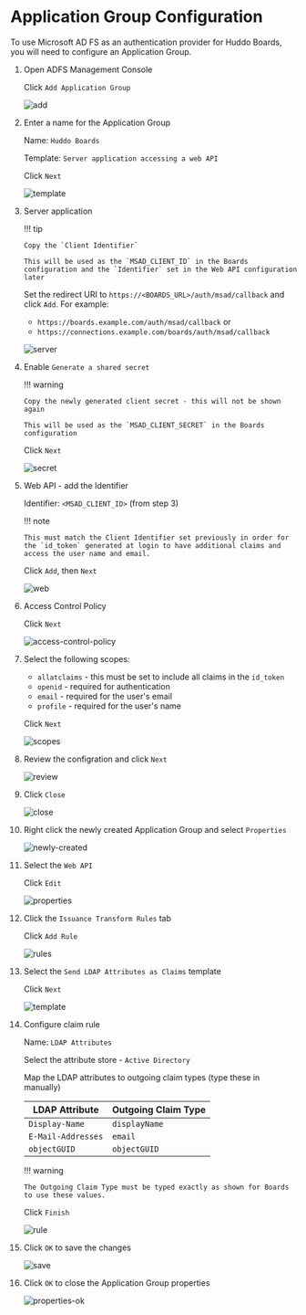 # Application Group Configuration

To use Microsoft AD FS as an authentication provider for Huddo Boards, you will need to configure an Application Group.

1.  Open ADFS Management Console

    Click `Add Application Group`

    ![add](./add.png)

1.  Enter a name for the Application Group

    Name: `Huddo Boards`

    Template: `Server application accessing a web API`

    Click `Next`

    ![template](./template.png)

1.  Server application

    !!! tip

        Copy the `Client Identifier`

        This will be used as the `MSAD_CLIENT_ID` in the Boards configuration and the `Identifier` set in the Web API configuration later

    Set the redirect URI to `https://<BOARDS_URL>/auth/msad/callback` and click `Add`. For example:

    -   `https://boards.example.com/auth/msad/callback` or
    -   `https://connections.example.com/boards/auth/msad/callback`

    ![server](./server.png)

1.  Enable `Generate a shared secret`

    !!! warning

        Copy the newly generated client secret - this will not be shown again

        This will be used as the `MSAD_CLIENT_SECRET` in the Boards configuration

    Click `Next`

    ![secret](./secret.png)

1.  Web API - add the Identifier

    Identifier: `<MSAD_CLIENT_ID>` (from step 3)

    !!! note

        This must match the Client Identifier set previously in order for the `id_token` generated at login to have additional claims and access the user name and email.

    Click `Add`, then `Next`

    ![web](./web.png)

1.  Access Control Policy

    Click `Next`

    ![access-control-policy](./access-control-policy.png)

1.  Select the following scopes:

    -   `allatclaims` - this must be set to include all claims in the `id_token`
    -   `openid` - required for authentication
    -   `email` - required for the user's email
    -   `profile` - required for the user's name

    Click `Next`

    ![scopes](./scopes.png)

1.  Review the configration and click `Next`

    ![review](./review.png)

1.  Click `Close`

    ![close](./close.png)

1.  Right click the newly created Application Group and select `Properties`

    ![newly-created](./newly-created.png)

1.  Select the `Web API`

    Click `Edit`

    ![properties](./properties.png)

1.  Click the `Issuance Transform Rules` tab

    Click `Add Rule`

    ![rules](./claim-rules.png)

1.  Select the `Send LDAP Attributes as Claims` template

    Click `Next`

    ![template](./claim-template.png)

1.  Configure claim rule

    Name: `LDAP Attributes`

    Select the attribute store - `Active Directory`

    Map the LDAP attributes to outgoing claim types (type these in manually)

    | LDAP Attribute     | Outgoing Claim Type |
    | ------------------ | ------------------- |
    | `Display-Name`     | `displayName`       |
    | `E-Mail-Addresses` | `email`             |
    | `objectGUID`       | `objectGUID`        |

    !!! warning

        The Outgoing Claim Type must be typed exactly as shown for Boards to use these values.

    Click `Finish`

    ![rule](./claim-rule-ldap.png)

1.  Click `OK` to save the changes

    ![save](./claim-ok.png)

1.  Click `OK` to close the Application Group properties

    ![properties-ok](./properties-ok.png)

